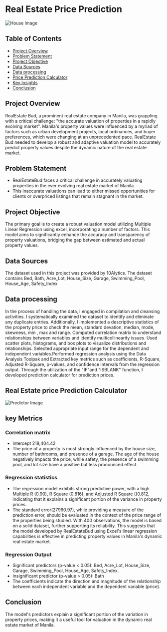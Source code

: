 # Real Estate Price Prediction

![House Image](image_10.jpg)


## Table of Contents
- [Project Overview](#project-overview)
- [Problem Statement](#problem-statement)
- [Project Objective](#project-objective)
- [Data Sources](#data-sources)
- [Data processing](#data-processing)
- [Price Prediction Calculator](#Prediction-Calculator)
- [Key Insights](#key-insights)
- [Conclusion](#conclusion)

## Project Overview
RealEstate Bud, a prominent real estate company in Manila, was grappling with a critical challenge: "the accurate valuation of properties in a rapidly evolving market". Manila's property values were influenced by a myriad of factors such as urban development projects, local ordinances, and buyer preferences, which were changing at an unprecedented pace. RealEstate Bud needed to develop a robust and adaptive valuation model to accurately predict property values despite the dynamic nature of the real estate market. 

## Problem Statement
- RealEstateBud faces a critical challenge in accurately valuating properties in the ever evolving real estate market of Manila
- This inaccurate valuations can lead to either missed opportunities for clients or overpriced listings that remain stagnant in the market.

## Project Objective
The primary goal is to create a robust valuation model utilizing Multiple Linear Regression using excel, incorporating a number of factors. This model aims to significantly enhance the accuracy and transparency of property valuations, bridging the gap between estimated and actual property values.

## Data Sources
The dataset used in this project was provided by 10Alytics. The dataset contains Bed, Bath, Acre_Lot, House_Size, Garage, Swimming_Pool, House_Age, Safety_Index

## Data processing
In the process of handling the data, I engaged in compilation and cleansing activities. I systematically examined the dataset to identify and eliminate any duplicate entries. Additionally, I implemented a descriptive statistics of the property price to check the mean, standard devation, median, mode, skewness, min , max and range. Computed correlation matrix to understand relationships between variables and identify multicollinearity issues. Used scatter plots, histograms, and box plots to visualize distributions and relationships. Selected appropriate input range for the dependent and independent variables.Performed regression analysis using the Data Analysis Toolpak and Extracted key metrics such as coefficients, R-Square, Adjusted R-Square, p-values, and confidence intervals from the regression output. Through the utilization of the "IF"and "ISBLANK" function, I developed prediction calculator for prediction prices.


## Real Estate price Prediction Calculator

![Predictor Image](image_10.jpg)

## key Metrics
### Correlation matrix
- Intercept 218,404.42
- The price of a property is most strongly influenced by the house size, number of bathrooms, and presence of a garage. The age of the house negatively impacts the price, while safety, the presence of a swimming pool, and lot size have a positive but less pronounced effect.
### Regression statistics
- The regression model exhibits strong predictive power, with a high Multiple R (0.90), R Square (0.816), and Adjusted R Square ()0.812, indicating that it explains a significant portion of the variance in property prices.
- The standard error(27960.97), while providing a measure of the prediction error, should be evaluated in the context of the price range of the properties being studied. With 400 observations, the model is based on a solid dataset, further supporting its reliability. This suggests that the model developed by RealEstateBud using Excel's linear regression capabilities is effective in predicting property values in Manila's dynamic real estate market.
### Regression Output
- Significant predictors (p-value < 0.05): Bed, Acre_Lot, House_Size, Garage, Swimming_Pool, House_Age, Safety_Index.
- Insignificant predictor (p-value > 0.05): Bath
- The coefficients indicate the direction and magnitude of the relationship between each independent variable and the dependent variable (price).

## Conclusion
The model's predictors explain a significant portion of the variation in property prices, making it a useful tool for valuation in the dynamic real estate market of Manila.
